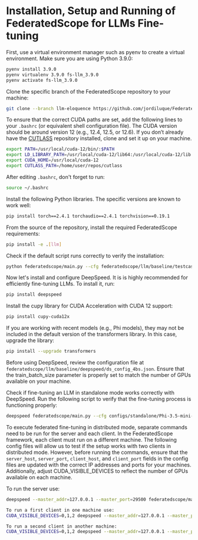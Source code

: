 # Installation, Setup and Running of FederatedScope for LLMs Fine-tuning

First, use a virtual environment manager such as pyenv to create a virtual environment. Make sure you are using Python 3.9.0:

```bash
pyenv install 3.9.0
pyenv virtualenv 3.9.0 fs-llm_3.9.0
pyenv activate fs-llm_3.9.0
```

Clone the specific branch of the FederatedScope repository to your machine:

```bash
git clone --branch llm-eloquence https://github.com/jordiluque/FederatedScope.git
```

To ensure that the correct CUDA paths are set, add the following lines to your `.bashrc` (or equivalent shell configuration file). The CUDA version should be around version 12 (e.g., 12.4, 12.5, or 12.6). If you don’t already have the [CUTLASS](https://github.com/NVIDIA/cutlass) repository installed, clone and set it up on your machine.

```bash
export PATH=/usr/local/cuda-12/bin/:$PATH
export LD_LIBRARY_PATH=/usr/local/cuda-12/lib64:/usr/local/cuda-12/lib:$LD_LIBRARY_PATH
export CUDA_HOME=/usr/local/cuda-12
export CUTLASS_PATH=/home/user/repos/cutlass 
```

After editing `.bashrc`, don't forget to run:

```bash
source ~/.bashrc
```

Install the following Python libraries. The specific versions are known to work well:
```bash
pip install torch==2.4.1 torchaudio==2.4.1 torchvision==0.19.1
```

From the source of the repository, install the required FederatedScope requirements:
```bash
pip install -e .[llm]
```

Check if the default script runs correctly to verify the installation:

```bash
python federatedscope/main.py --cfg federatedscope/llm/baseline/testcase.yaml
```

Now let's install and configure DeepSpeed. It is is highly recommended for efficiently fine-tuning LLMs. To install it, run:

```bash
pip install deepspeed
```

Install the cupy library for CUDA Acceleration with CUDA 12 support:

```bash
pip install cupy-cuda12x
```

If you are working with recent models (e.g., Phi models), they may not be included in the default version of the transformers library. In this case, upgrade the library:

```bash
pip install --upgrade transformers
```

Before using DeepSpeed, review the configuration file at `federatedscope/llm/baseline/deepspeed/ds_config_4bs.json`. Ensure that the train_batch_size parameter is properly set to match the number of GPUs available on your machine.

Check if fine-tuning an LLM in standalone mode works correctly with DeepSpeed. Run the following script to verify that the fine-tuning process is functioning properly:

```bash
deepspeed federatedscope/main.py --cfg configs/standalone/Phi-3.5-mini-instruct/ds_3c_200r_30ls.yaml
```

To execute federated fine-tuning in distributed mode, separate commands need to be run for the server and each client. In the FederatedScope framework, each client must run on a different machine. The following config files will allow us to test if the setup works with two clients in distributed mode. However, before running the commands, ensure that the `server_host`, `server_port`, `client_host`, and `client_port` fields in the config files are updated with the correct IP addresses and ports for your machines. Additionally, adjust CUDA_VISIBLE_DEVICES to reflect the number of GPUs available on each machine.

To run the server use:
```bash
deepspeed --master_addr=127.0.0.1 --master_port=29500 federatedscope/main.py --cfg configs/distributed/Phi-3.5-mini-instruct/server_ds_2c_200r_30ls.yaml
```
```bash
To run a first client in one machine use:
CUDA_VISIBLE_DEVICES=0,1,2 deepspeed --master_addr=127.0.0.1 --master_port=29500 federatedscope/main.py --cfg configs/distributed/Phi-3.5-mini-instruct/client_1_ds_2c_200r_30ls.yaml
```
```bash
To run a second client in another machine:
CUDA_VISIBLE_DEVICES=0,1,2 deepspeed --master_addr=127.0.0.1 --master_port=29500 federatedscope/main.py --cfg configs/distributed/Phi-3.5-mini-instruct/client_1_ds_2c_200r_30ls.yaml 
```